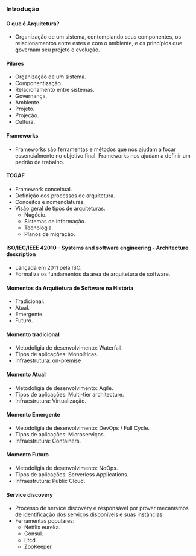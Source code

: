 ### Introdução

#### O que é Arquitetura?
- Organização de um sistema, contemplando seus componentes, os relacionamentos entre estes e com o ambiente, e os princípios
  que governam seu projeto e evolução.

#### Pilares
- Organização de um sistema.
- Componentização.
- Relacionamento entre sistemas.
- Governança.
- Ambiente.
- Projeto.
- Projeção.
- Cultura.

#### Frameworks
- Frameworks são ferramentas e métodos que nos ajudam a focar essencialmente no objetivo final.
  Frameworks nos ajudam a definir um padrão de trabalho.

#### TOGAF
- Framework conceitual.
- Definição dos processos de arquitetura.
- Conceitos e nomenclaturas.
- Visão geral de tipos de arquiteturas.
  - Negócio.
  - Sistemas de informação.
  - Tecnologia.
  - Planos de migração.

#### ISO/IEC/IEEE 42010 - Systems and software engineering - Architecture description
- Lançada em 2011 pela ISO.
- Formaliza os fundamentos da área de arquitetura de software.

#### Momentos da Arquitetura de Software na História
- Tradicional.
- Atual.
- Emergente.
- Futuro.

#### Momento tradicional
- Metodoligia de desenvolvimento: Waterfall.
- Tipos de aplicações: Monolíticas.
- Infraestrutura: on-premise

#### Momento Atual
- Metodoligia de desenvolvimento: Agile.
- Tipos de aplicações: Multi-tier architecture.
- Infraestrutura: Virtualização.

#### Momento Emergente
- Metodoligia de desenvolvimento: DevOps / Full Cycle.
- Tipos de aplicações: Microserviços.
- Infraestrutura: Containers.

#### Momento Futuro
- Metodoligia de desenvolvimento: NoOps.
- Tipos de aplicações: Serverless Applications.
- Infraestrutura: Public Cloud.

#### Service discovery
- Processo de service discovery é responsável por prover mecanismos de identificação dos serviços disponíveis e suas instâncias.
- Ferramentas populares:
  - Netflix eureka.
  - Consul.
  - Etcd.
  - ZooKeeper.